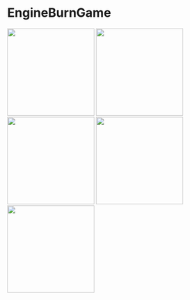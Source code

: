 # EngineBurnGame

<img src="https://i.imgur.com/v9K5TxN.png" height="200">  <img src="https://i.imgur.com/c3aSrO0.png" height="200">  <img src="https://i.imgur.com/Z9Ns2Iv.png" height="200">
<img src="https://i.imgur.com/B7NQKAQ.png" height="200">  <img src="https://i.imgur.com/qKheWd1.png" height="200">
